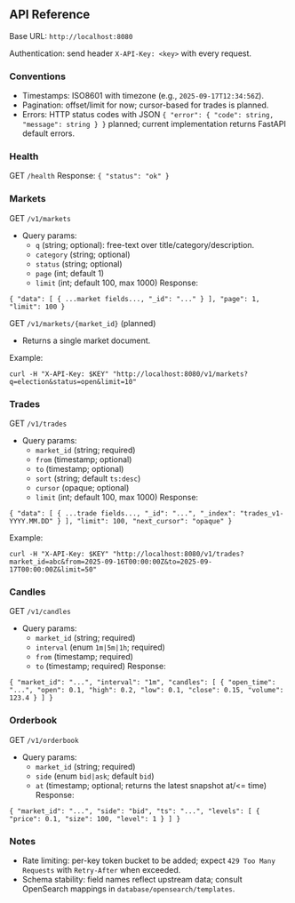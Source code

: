 ## API Reference

Base URL: `http://localhost:8080`

Authentication: send header `X-API-Key: <key>` with every request.

### Conventions
- Timestamps: ISO8601 with timezone (e.g., `2025-09-17T12:34:56Z`).
- Pagination: offset/limit for now; cursor-based for trades is planned.
- Errors: HTTP status codes with JSON `{ "error": { "code": string, "message": string } }` planned; current implementation returns FastAPI default errors.

### Health
GET `/health`
Response: `{ "status": "ok" }`

### Markets
GET `/v1/markets`
- Query params:
  - `q` (string; optional): free-text over title/category/description.
  - `category` (string; optional)
  - `status` (string; optional)
  - `page` (int; default 1)
  - `limit` (int; default 100, max 1000)
Response:
```
{ "data": [ { ...market fields..., "_id": "..." } ], "page": 1, "limit": 100 }
```

GET `/v1/markets/{market_id}` (planned)
- Returns a single market document.

Example:
```
curl -H "X-API-Key: $KEY" "http://localhost:8080/v1/markets?q=election&status=open&limit=10"
```

### Trades
GET `/v1/trades`
- Query params:
  - `market_id` (string; required)
  - `from` (timestamp; optional)
  - `to` (timestamp; optional)
  - `sort` (string; default `ts:desc`)
  - `cursor` (opaque; optional)
  - `limit` (int; default 100, max 1000)
Response:
```
{ "data": [ { ...trade fields..., "_id": "...", "_index": "trades_v1-YYYY.MM.DD" } ], "limit": 100, "next_cursor": "opaque" }
```

Example:
```
curl -H "X-API-Key: $KEY" "http://localhost:8080/v1/trades?market_id=abc&from=2025-09-16T00:00:00Z&to=2025-09-17T00:00:00Z&limit=50"
```

### Candles
GET `/v1/candles`
- Query params:
  - `market_id` (string; required)
  - `interval` (enum `1m|5m|1h`; required)
  - `from` (timestamp; required)
  - `to` (timestamp; required)
Response:
```
{ "market_id": "...", "interval": "1m", "candles": [ { "open_time": "...", "open": 0.1, "high": 0.2, "low": 0.1, "close": 0.15, "volume": 123.4 } ] }
```

### Orderbook
GET `/v1/orderbook`
- Query params:
  - `market_id` (string; required)
  - `side` (enum `bid|ask`; default `bid`)
  - `at` (timestamp; optional; returns the latest snapshot at/<= time)
Response:
```
{ "market_id": "...", "side": "bid", "ts": "...", "levels": [ { "price": 0.1, "size": 100, "level": 1 } ] }
```

### Notes
- Rate limiting: per-key token bucket to be added; expect `429 Too Many Requests` with `Retry-After` when exceeded.
- Schema stability: field names reflect upstream data; consult OpenSearch mappings in `database/opensearch/templates`.


